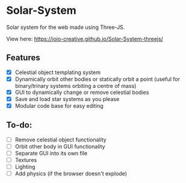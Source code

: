 # Solar-System
Solar system for the web made using Three-JS.

View here: https://ioio-creative.github.io/Solar-System-threejs/

## Features
- [X] Celestial object templating system
- [X] Dynamically orbit other bodies or statically orbit a point (useful for binary/trinary systems orbiting a centre of mass)
- [X] GUI to dynamically change or remove celestial bodies
- [X] Save and load star systems as you please
- [X] Modular code base for easy editing

## To-do:
- [ ] Remove celestial object functionality
- [ ] Orbit other body in GUI functionality
- [ ] Separate GUI into its own file
- [ ] Textures
- [ ] Lighting
- [ ] Add physics (if the browser doesn't explode)
